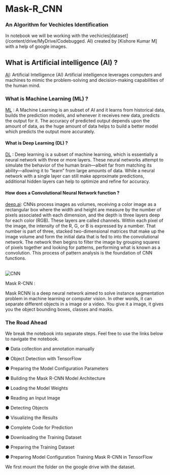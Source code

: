 # Mask-R_CNN

### An Algorithm for Vechicles Identification

In notebook we will be working with the vechicles[dataset](/content/drive/MyDrive/Codebugged. AI) created by [Kishore Kumar M] with a help of google images.

## What is Artificial intelligence (AI) ?

[AI](https://plato.stanford.edu/entries/artificial-intelligence): Artificial Intelligence (AI) Artificial intelligence leverages computers and machines to mimic the problem-solving and decision-making capabilities of the human mind.

### What is Machine Learning (ML) ?
[ML](https://en.wikipedia.org/wiki/Machine_learning) : A Machine Learning is an subset of AI and it learns from historical data, builds the prediction models, and whenever it receives new data, predicts the output for it. The accuracy of predicted output depends upon the amount of data, as the huge amount of data helps to build a better model which predicts the output more accurately.



#### What is Deep Learning (DL) ?

[DL](https://en.wikipedia.org/wiki/Deep_learning) : Deep learning is a subset of machine learning, which is essentially a neural network with three or more layers. These neural networks attempt to simulate the behavior of the human brain—albeit far from matching its ability—allowing it to “learn” from large amounts of data. While a neural network with a single layer can still make approximate predictions, additional hidden layers can help to optimize and refine for accuracy.





#### How does a Convolutional Neural Network function ?  

[deep.ai](https://deepai.org/machine-learning-glossary-and-terms/convolutional-neural-network): CNNs process images as volumes, receiving a color image as a rectangular box where the width and height are measure by the number of pixels associated with each dimension, and the depth is three layers deep for each color (RGB). These layers are called channels. Within each pixel of the image, the intensity of the R, G, or B is expressed by a number. That number is part of three, stacked two-dimensional matrices that make up the image volume and form the initial data that is fed to into the convolutional network. The network then begins to filter the image by grouping squares of pixels together and looking for patterns, performing what is known as a convolution. This process of pattern analysis is the foundation of CNN functions.<br><br>


![CNN](https://miro.medium.com/max/2510/1*vkQ0hXDaQv57sALXAJquxA.jpeg)

Mask R-CNN :

Mask RCNN is a deep neural network aimed to solve instance segmentation problem in machine learning or computer vision. In other words, it can separate different objects in a image or a video. You give it a image, it gives you the object bounding boxes, classes and masks.



### The Road Ahead

We break the notebook into separate steps.  Feel free to use the links below to navigate the notebook.

● Data collection and annotation manually

● Object Detection with TensorFlow

● Preparing the Model Configuration Parameters 

● Building the Mask R-CNN Model Architecture 

● Loading the Model Weights 

● Reading an Input Image 

● Detecting Objects 

● Visualizing the Results 

● Complete Code for Prediction 

● Downloading the Training Dataset 

● Preparing the Training Dataset 

● Preparing Model Configuration
Training Mask R-CNN in TensorFlow 
 
We first mount the folder on the google drive with the dataset. 
